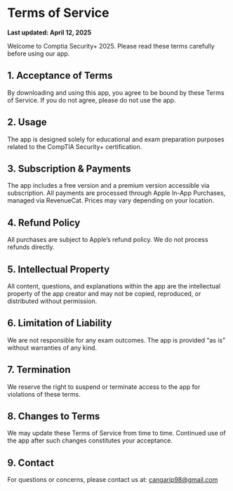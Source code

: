 # Terms of Service

**Last updated: April 12, 2025**

Welcome to Comptia Security+ 2025. Please read these terms carefully before using our app.

## 1. Acceptance of Terms
By downloading and using this app, you agree to be bound by these Terms of Service. If you do not agree, please do not use the app.

## 2. Usage
The app is designed solely for educational and exam preparation purposes related to the CompTIA Security+ certification.

## 3. Subscription & Payments
The app includes a free version and a premium version accessible via subscription. All payments are processed through Apple In-App Purchases, managed via RevenueCat. Prices may vary depending on your location.

## 4. Refund Policy
All purchases are subject to Apple’s refund policy. We do not process refunds directly.

## 5. Intellectual Property
All content, questions, and explanations within the app are the intellectual property of the app creator and may not be copied, reproduced, or distributed without permission.

## 6. Limitation of Liability
We are not responsible for any exam outcomes. The app is provided “as is” without warranties of any kind.

## 7. Termination
We reserve the right to suspend or terminate access to the app for violations of these terms.

## 8. Changes to Terms
We may update these Terms of Service from time to time. Continued use of the app after such changes constitutes your acceptance.

## 9. Contact
For questions or concerns, please contact us at: cangarip98@gmail.com
